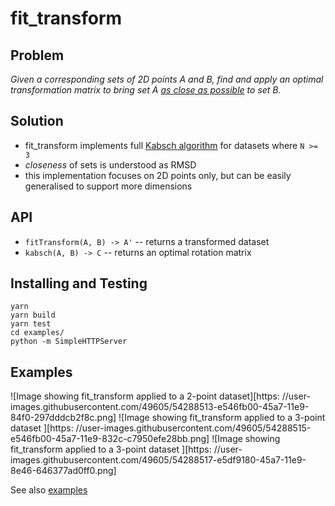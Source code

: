 # fit_transform

## Problem

_Given a corresponding sets of 2D points A and B, find and apply an optimal transformation matrix to bring set A [as close as possible](https://en.wikipedia.org/wiki/Root-mean-square_deviation) to set B._

## Solution

- fit_transform implements full [Kabsch algorithm](https://en.wikipedia.org/wiki/Kabsch_algorithm) for datasets where `N >= 3`
- _closeness_ of sets is understood as RMSD
- this implementation focuses on 2D points only, but can be easily
  generalised to support more dimensions


## API

  - `fitTransform(A, B) -> A'` -- returns a transformed dataset
  - `kabsch(A, B) -> C` -- returns an optimal rotation matrix

## Installing and Testing

    yarn
    yarn build
    yarn test
    cd examples/
    python -m SimpleHTTPServer

## Examples

![Image showing fit_transform applied to a 2-point dataset][https: //user-images.githubusercontent.com/49605/54288513-e546fb00-45a7-11e9-84f0-297dddcb2f8c.png]
![Image showing fit_transform applied to a 3-point dataset
][https: //user-images.githubusercontent.com/49605/54288515-e546fb00-45a7-11e9-832c-c7950efe28bb.png]
![Image showing fit_transform applied to a 3-point dataset
][https: //user-images.githubusercontent.com/49605/54288517-e5df9180-45a7-11e9-8e46-646377ad0ff0.png]

See also
[examples](https://github.com/ardcore/fit_transform/tree/master/examples)

